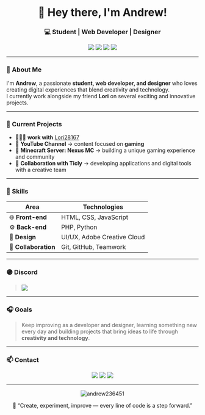 <!-- Andrew's GitHub Profile -->
<h1 align="center">👋 Hey there, I'm Andrew!</h1>

<h3 align="center">💻 Student | Web Developer | Designer</h3>

<p align="center">
  <img src="https://img.shields.io/badge/HTML5-E34F26?style=for-the-badge&logo=html5&logoColor=white"/>
  <img src="https://img.shields.io/badge/Python-3776AB?style=for-the-badge&logo=python&logoColor=white"/>
  <img src="https://img.shields.io/badge/PHP-777BB4?style=for-the-badge&logo=php&logoColor=white"/>
  <img src="https://img.shields.io/badge/Designer-FF4088?style=for-the-badge&logo=adobecreativecloud&logoColor=white"/>
</p>

---

### 🌟 About Me
I'm **Andrew**, a passionate **student, web developer, and designer** who loves creating digital experiences that blend creativity and technology.  
I currently work alongside my friend **Lori** on several exciting and innovative projects.

---

### 🚀 Current Projects
- 👨🏼‍💻 **work with** <a href="https://www.github.com/lori28167" target="_blank">Lori28167</a>
- 🎥 **YouTube Channel** → content focused on **gaming**
- 🧱 **Minecraft Server: Nexus MC** → building a unique gaming experience and community  
- 💼 **Collaboration with Ticly** → developing applications and digital tools with a creative team  

---

### 🧠 Skills

| Area | Technologies |
|------|---------------|
| 🌐 **Front-end** | HTML, CSS, JavaScript |
| ⚙️ **Back-end** | PHP, Python |
| 🎨 **Design** | UI/UX, Adobe Creative Cloud |
| 🤝 **Collaboration** | Git, GitHub, Teamwork |

---
### 🟣 Discord
> ![](https://discord.c99.nl/widget/theme-3/1323404156513423440.png)
---
### 🎧 Goals
> Keep improving as a developer and designer, learning something new every day and building projects that bring ideas to life through **creativity and technology**.

---

### 📫 Contact

<p align="center">
  <a href="https://github.com/Andrew236451"><img src="https://img.shields.io/badge/GitHub-181717?style=for-the-badge&logo=github&logoColor=white"/></a>
  <a href="mailto:andreaaziendale8@gmail.com"><img src="https://img.shields.io/badge/Email-D14836?style=for-the-badge&logo=gmail&logoColor=white"/></a>
  <a href="https://www.youtube.com/@Andrew_v2.0"><img src="https://img.shields.io/badge/YouTube-FF0000?style=for-the-badge&logo=youtube&logoColor=white"/></a>
</p>

---

<p align="center">
  <img src="https://komarev.com/ghpvc/?username=Andrew236451&label=Profile%20Views&color=0e75b6&style=flat" alt="andrew236451" />
</p>

<p align="center">
  💬 “Create, experiment, improve — every line of code is a step forward.”
</p>
